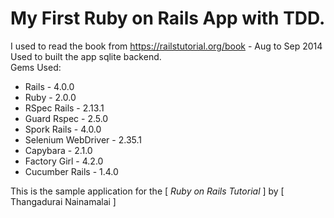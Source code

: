 # My First Ruby on Rails App with TDD.

I used to read the book from https://railstutorial.org/book - Aug to Sep 2014<br/>
Used to built the app sqlite backend.<br/>
Gems Used: <br/>
* Rails - 4.0.0
* Ruby - 2.0.0
* RSpec Rails - 2.13.1
* Guard Rspec - 2.5.0
* Spork Rails - 4.0.0
* Selenium WebDriver - 2.35.1
* Capybara - 2.1.0
* Factory Girl - 4.2.0
* Cucumber Rails - 1.4.0

This is the sample application for the [ *Ruby on Rails Tutorial* ] by [ Thangadurai Nainamalai ]
